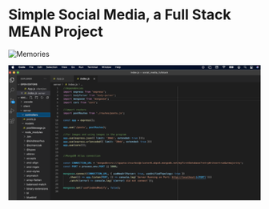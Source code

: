 # Simple Social Media, a Full Stack MEAN Project

![Memories](https://i.ibb.co/Z8Y0CJv/Screenshot-2020-10-30-at-11-10-04.png)

![](screen.png)

